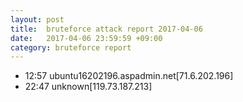 ```yaml
---
layout: post
title:  bruteforce attack report 2017-04-06
date:   2017-04-06 23:59:59 +09:00
category: bruteforce report
---
```


* 12:57 ubuntu16202196.aspadmin.net[71.6.202.196]
* 22:47 unknown[119.73.187.213]
